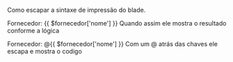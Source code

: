 Como escapar a sintaxe de impressão do blade.

Fornecedor: {{ $fornecedor['nome'] }}  Quando assim ele mostra o resultado conforme a lógica



Fornecedor: @{{ $fornecedor['nome'] }}  Com um @ atrás das chaves ele escapa e mostra o codigo 